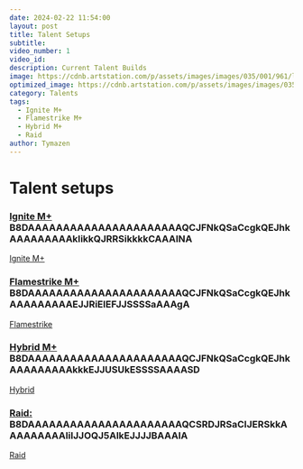 ```yaml
---
date: 2024-02-22 11:54:00
layout: post
title: Talent Setups
subtitle:
video_number: 1
video_id:
description: Current Talent Builds
image: https://cdnb.artstation.com/p/assets/images/images/035/001/961/large/istvan-danyi-firemage-2500.jpg?1613835891
optimized_image: https://cdnb.artstation.com/p/assets/images/images/035/001/961/large/istvan-danyi-firemage-2500.jpg?1613835891
category: Talents
tags:
  - Ignite M+
  - Flamestrike M+
  - Hybrid M+
  - Raid
author: Tymazen
---
```

# Talent setups

### [Ignite M+](https://www.wowhead.com/talent-calc/mage/fire/DAPFYElYQQEQVIkQVUBUNVVRCIVFVEVQZECBA) B8DAAAAAAAAAAAAAAAAAAAAAAQCJFNkQSaCcgkQEJhkAAAAAAAAAkIikkQJRRSikkkkCAAAINA
<a href="https://www.wowhead.com/talent-calc/embed/mage/fire/DAPFYElYQQEQVIkQVUBUNVVRCIVFVEVQZECBA">Ignite M+</a>

### [Flamestrike M+](https://www.wowhead.com/talent-calc/mage/fire/DAPFYElYQQEQVIkQVUBUNVVRSJUVUURAZEBQ) B8DAAAAAAAAAAAAAAAAAAAAAAQCJFNkQSaCcgkQEJhkAAAAAAAAAEJJRiElEFJJSSSSaAAAgA
<a href="https://www.wowhead.com/talent-calc/embed/mage/fire/DAPFYElYQQEQVIkQVUBUNVVRSJUVUURAZEBQ">Flamestrike</a>

### [Hybrid M+](https://www.wowhead.com/talent-calc/mage/fire/DAPFYElYQQEQVIkQVUBUNVVRSJERVEVQZEBE) B8DAAAAAAAAAAAAAAAAAAAAAAQCJFNkQSaCcgkQEJhkAAAAAAAAAkkkEJJUSUkESSSSAAAASD
<a href="https://www.wowhead.com/talent-calc/embed/mage/fire/DAPFYElYQQEQVIkQVUBUNVVRSJERVEVQZEBE">Hybrid</a>

### [Raid:](https://www.wowhead.com/talent-calc/mage/fire/DAPFYAlYQQUQUYkQVUBUNVVRGYFBVERVYEBA) B8DAAAAAAAAAAAAAAAAAAAAAAQCSRDJRSaCIJERSkkAAAAAAAAAIiIJJOQJ5AlkEJJJJBAAAIA
<a href="https://www.wowhead.com/talent-calc/embed/mage/fire/DAPFYAlYQQUQUYkQVUBUNVVRGYFBVERVYEBA">Raid</a>
